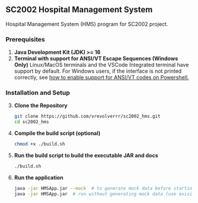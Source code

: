 
## SC2002 Hospital Management System

Hospital Management System (HMS) program for SC2002 project. 

### Prerequisites 
1. **Java Development Kit (JDK) >= 16** 
2. **Terminal with support for ANSI/VT Escape Sequences (Windows Only)**
	 Linux/MacOS terminals and the VSCode Integrated terminal have support by default. For 	   Windows users, if the interface is not printed correctly, see [how to enable support for ANSI/VT codes on Powershell.](https://stackoverflow.com/questions/51680709/colored-text-output-in-powershell-console-using-ansi-vt100-codes)

 ### Installation and Setup

3. **Clone the Repository**

   ```bash
   git clone https://github.com/vrevolverrr/sc2002_hms.git
   cd sc2002_hms
   ```
   
4. **Compile the build script (optional)**
   
   ```bash
   chmod +x ./build.sh
   ```
   
5. **Run the build script to build the executable JAR and docs**
   
   ```bash
   ./build.sh
   ```
   
6. **Run the application**
   
   ```bash
   java -jar HMSApp.jar --mock  # to generate mock data before starting
   java -jar HMSApp.jar  # run without generating mock data (use exisiting data, if any)
    ```